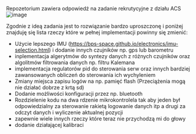 Repozetorium zawiera odpowiedź na zadanie rekrutycyjne z działu ACS
![image](https://github.com/user-attachments/assets/7df72401-673d-477a-aeac-386d5f6a7523)

Zgodnie z ideą zadania jest to rozwiązanie bardzo uproszczonę i poniżej znajduję się lista rzeczy które w pełnej implementacji powinny się zmienić:
- Użycie lepszego IMU (https://bps-space.github.io/electronics/imu-selection.html) i dodanie innych czujników np. gps lub barometru
- inplementacja algerytmów do syntezy danych z różnych czujników oraz algolitmów filtrowania danych np. filtru Kalemana
- implementacja regulatorów pid do sterowania serw oraz innych bardziej zawansowanych obliczeń do sterowania ich wychyleniem
- Zmiany miejsca zapisu logów na np. pamięć flash (Przeciążenia mogą nie działać dobrze z krtą sd)
- Dodanie możliwości konfiguracji przez np. bluetooth
- Rozdzielenie kodu na dwa rdzenie mikrokontrolela tak aby jeden był odpowiedzialny za sterowanie rakietą logowanie danych itp a drugi za odczyt danych i wyliczenie aktualnej pozycji
- zapewnie wiele innych rzeczy które teraz nie przychodzą mi do głowy
- dodanie działającej kalibraci 
